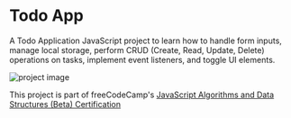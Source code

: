 # Todo App

A Todo Application JavaScript project to learn how to handle form inputs, manage local storage, perform CRUD (Create, Read, Update, Delete) operations on tasks, implement event listeners, and toggle UI elements.

![project image](https://res.cloudinary.com/dwguf4w1t/image/upload/v1722357674/Portfolio%20Projects/todo-app-js_a65vhx.png)

This project is part of freeCodeCamp's [JavaScript Algorithms and Data Structures (Beta) Certification](https://www.freecodecamp.org/learn/javascript-algorithms-and-data-structures-v8/)